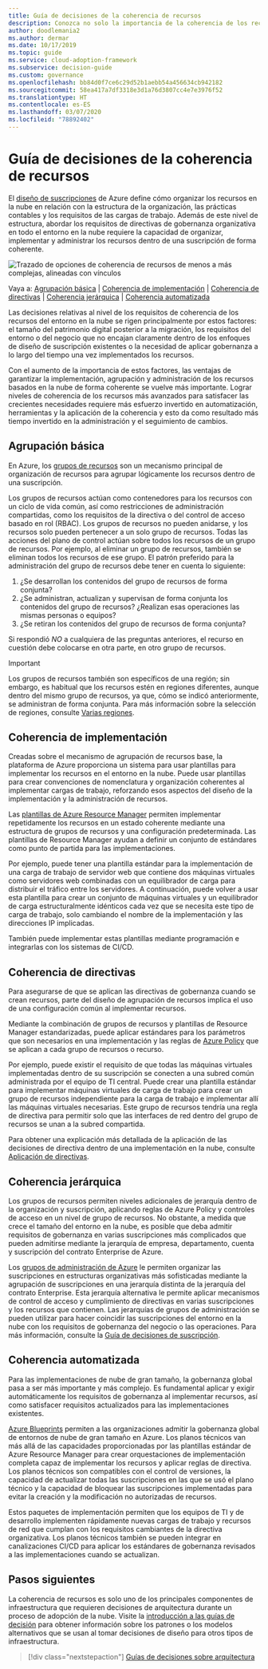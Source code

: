 ```yaml
---
title: Guía de decisiones de la coherencia de recursos
description: Conozca no solo la importancia de la coherencia de los recursos en la nube, sino también los factores que impulsan los requisitos de dicha coherencia.
author: doodlemania2
ms.author: dermar
ms.date: 10/17/2019
ms.topic: guide
ms.service: cloud-adoption-framework
ms.subservice: decision-guide
ms.custom: governance
ms.openlocfilehash: bb84d0f7ce6c29d52b1aebb54a456634cb942182
ms.sourcegitcommit: 58ea417a7df3318e3d1a76d3807cc4e7e3976f52
ms.translationtype: HT
ms.contentlocale: es-ES
ms.lasthandoff: 03/07/2020
ms.locfileid: "78892402"
---
```

# <a name="resource-consistency-decision-guide"></a>Guía de decisiones de la coherencia de recursos

El [diseño de suscripciones](../subscriptions/index.md) de Azure define cómo organizar los recursos en la nube en relación con la estructura de la organización, las prácticas contables y los requisitos de las cargas de trabajo. Además de este nivel de estructura, abordar los requisitos de directivas de gobernanza organizativa en todo el entorno en la nube requiere la capacidad de organizar, implementar y administrar los recursos dentro de una suscripción de forma coherente.

![Trazado de opciones de coherencia de recursos de menos a más complejas, alineadas con vínculos](../../_images/decision-guides/decision-guide-resource-consistency.png)

Vaya a: [Agrupación básica](#basic-grouping) | [Coherencia de implementación](#deployment-consistency) | [Coherencia de directivas](#policy-consistency) | [Coherencia jerárquica](#hierarchical-consistency) | [Coherencia automatizada](#automated-consistency)

Las decisiones relativas al nivel de los requisitos de coherencia de los recursos del entorno en la nube se rigen principalmente por estos factores: el tamaño del patrimonio digital posterior a la migración, los requisitos del entorno o del negocio que no encajan claramente dentro de los enfoques de diseño de suscripción existentes o la necesidad de aplicar gobernanza a lo largo del tiempo una vez implementados los recursos.

Con el aumento de la importancia de estos factores, las ventajas de garantizar la implementación, agrupación y administración de los recursos basados en la nube de forma coherente se vuelve más importante. Lograr niveles de coherencia de los recursos más avanzados para satisfacer las crecientes necesidades requiere más esfuerzo invertido en automatización, herramientas y la aplicación de la coherencia y esto da como resultado más tiempo invertido en la administración y el seguimiento de cambios.

## <a name="basic-grouping"></a>Agrupación básica

En Azure, los [grupos de recursos](https://docs.microsoft.com/azure/azure-resource-manager/resource-group-overview#resource-groups) son un mecanismo principal de organización de recursos para agrupar lógicamente los recursos dentro de una suscripción.

Los grupos de recursos actúan como contenedores para los recursos con un ciclo de vida común, así como restricciones de administración compartidas, como los requisitos de la directiva o del control de acceso basado en rol (RBAC). Los grupos de recursos no pueden anidarse, y los recursos solo pueden pertenecer a un solo grupo de recursos. Todas las acciones del plano de control actúan sobre todos los recursos de un grupo de recursos. Por ejemplo, al eliminar un grupo de recursos, también se eliminan todos los recursos de ese grupo. El patrón preferido para la administración del grupo de recursos debe tener en cuenta lo siguiente:

1. ¿Se desarrollan los contenidos del grupo de recursos de forma conjunta?
1. ¿Se administran, actualizan y supervisan de forma conjunta los contenidos del grupo de recursos? ¿Realizan esas operaciones las mismas personas o equipos?
1. ¿Se retiran los contenidos del grupo de recursos de forma conjunta?

Si respondió _NO_ a cualquiera de las preguntas anteriores, el recurso en cuestión debe colocarse en otra parte, en otro grupo de recursos.

> [!IMPORTANT]
> Los grupos de recursos también son específicos de una región; sin embargo, es habitual que los recursos estén en regiones diferentes, aunque dentro del mismo grupo de recursos, ya que, cómo se indicó anteriormente, se administran de forma conjunta. Para más información sobre la selección de regiones, consulte [Varias regiones](../../migrate/azure-best-practices/multiple-regions.md).

## <a name="deployment-consistency"></a>Coherencia de implementación

Creadas sobre el mecanismo de agrupación de recursos base, la plataforma de Azure proporciona un sistema para usar plantillas para implementar los recursos en el entorno en la nube. Puede usar plantillas para crear convenciones de nomenclatura y organización coherentes al implementar cargas de trabajo, reforzando esos aspectos del diseño de la implementación y la administración de recursos.

Las [plantillas de Azure Resource Manager](https://docs.microsoft.com/azure/azure-resource-manager/template-deployment-overview) permiten implementar repetidamente los recursos en un estado coherente mediante una estructura de grupos de recursos y una configuración predeterminada. Las plantillas de Resource Manager ayudan a definir un conjunto de estándares como punto de partida para las implementaciones.

Por ejemplo, puede tener una plantilla estándar para la implementación de una carga de trabajo de servidor web que contiene dos máquinas virtuales como servidores web combinadas con un equilibrador de carga para distribuir el tráfico entre los servidores. A continuación, puede volver a usar esta plantilla para crear un conjunto de máquinas virtuales y un equilibrador de carga estructuralmente idénticos cada vez que se necesita este tipo de carga de trabajo, solo cambiando el nombre de la implementación y las direcciones IP implicadas.

También puede implementar estas plantillas mediante programación e integrarlas con los sistemas de CI/CD.

## <a name="policy-consistency"></a>Coherencia de directivas

Para asegurarse de que se aplican las directivas de gobernanza cuando se crean recursos, parte del diseño de agrupación de recursos implica el uso de una configuración común al implementar recursos.

Mediante la combinación de grupos de recursos y plantillas de Resource Manager estandarizadas, puede aplicar estándares para los parámetros que son necesarios en una implementación y las reglas de [Azure Policy](https://docs.microsoft.com/azure/governance/policy/overview) que se aplican a cada grupo de recursos o recurso.

Por ejemplo, puede existir el requisito de que todas las máquinas virtuales implementadas dentro de su suscripción se conecten a una subred común administrada por el equipo de TI central. Puede crear una plantilla estándar para implementar máquinas virtuales de carga de trabajo para crear un grupo de recursos independiente para la carga de trabajo e implementar allí las máquinas virtuales necesarias. Este grupo de recursos tendría una regla de directiva para permitir solo que las interfaces de red dentro del grupo de recursos se unan a la subred compartida.

Para obtener una explicación más detallada de la aplicación de las decisiones de directiva dentro de una implementación en la nube, consulte [Aplicación de directivas](../policy-enforcement/index.md).

## <a name="hierarchical-consistency"></a>Coherencia jerárquica

Los grupos de recursos permiten niveles adicionales de jerarquía dentro de la organización y suscripción, aplicando reglas de Azure Policy y controles de acceso en un nivel de grupo de recursos. No obstante, a medida que crece el tamaño del entorno en la nube, es posible que deba admitir requisitos de gobernanza en varias suscripciones más complicados que pueden admitirse mediante la jerarquía de empresa, departamento, cuenta y suscripción del contrato Enterprise de Azure.

Los [grupos de administración de Azure](https://docs.microsoft.com/azure/governance/management-groups) le permiten organizar las suscripciones en estructuras organizativas más sofisticadas mediante la agrupación de suscripciones en una jerarquía distinta de la jerarquía del contrato Enterprise. Esta jerarquía alternativa le permite aplicar mecanismos de control de acceso y cumplimiento de directivas en varias suscripciones y los recursos que contienen. Las jerarquías de grupos de administración se pueden utilizar para hacer coincidir las suscripciones del entorno en la nube con los requisitos de gobernanza del negocio o las operaciones. Para más información, consulte la [Guía de decisiones de suscripción](../subscriptions/index.md).

## <a name="automated-consistency"></a>Coherencia automatizada

Para las implementaciones de nube de gran tamaño, la gobernanza global pasa a ser más importante y más complejo. Es fundamental aplicar y exigir automáticamente los requisitos de gobernanza al implementar recursos, así como satisfacer requisitos actualizados para las implementaciones existentes.

[Azure Blueprints](https://docs.microsoft.com/azure/governance/blueprints/overview) permiten a las organizaciones admitir la gobernanza global de entornos de nube de gran tamaño en Azure. Los planos técnicos van más allá de las capacidades proporcionadas por las plantillas estándar de Azure Resource Manager para crear orquestaciones de implementación completa capaz de implementar los recursos y aplicar reglas de directiva. Los planos técnicos son compatibles con el control de versiones, la capacidad de actualizar todas las suscripciones en las que se usó el plano técnico y la capacidad de bloquear las suscripciones implementadas para evitar la creación y la modificación no autorizadas de recursos.

Estos paquetes de implementación permiten que los equipos de TI y de desarrollo implementen rápidamente nuevas cargas de trabajo y recursos de red que cumplan con los requisitos cambiantes de la directiva organizativa. Los planos técnicos también se pueden integrar en canalizaciones CI/CD para aplicar los estándares de gobernanza revisados a las implementaciones cuando se actualizan.

## <a name="next-steps"></a>Pasos siguientes

La coherencia de recursos es solo uno de los principales componentes de infraestructura que requieren decisiones de arquitectura durante un proceso de adopción de la nube. Visite la [introducción a las guías de decisión](../index.md) para obtener información sobre los patrones o los modelos alternativos que se usan al tomar decisiones de diseño para otros tipos de infraestructura.

> [!div class="nextstepaction"]
> [Guías de decisiones sobre arquitectura](../index.md)
